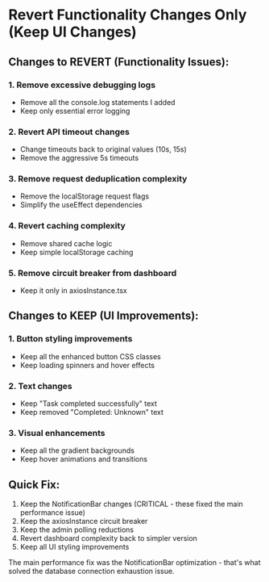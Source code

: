 # Revert Functionality Changes Only (Keep UI Changes)

## Changes to REVERT (Functionality Issues):

### 1. Remove excessive debugging logs
- Remove all the console.log statements I added
- Keep only essential error logging

### 2. Revert API timeout changes
- Change timeouts back to original values (10s, 15s)
- Remove the aggressive 5s timeouts

### 3. Remove request deduplication complexity
- Remove the localStorage request flags
- Simplify the useEffect dependencies

### 4. Revert caching complexity
- Remove shared cache logic
- Keep simple localStorage caching

### 5. Remove circuit breaker from dashboard
- Keep it only in axiosInstance.tsx

## Changes to KEEP (UI Improvements):

### 1. Button styling improvements
- Keep all the enhanced button CSS classes
- Keep loading spinners and hover effects

### 2. Text changes
- Keep "Task completed successfully" text
- Keep removed "Completed: Unknown" text

### 3. Visual enhancements
- Keep all the gradient backgrounds
- Keep hover animations and transitions

## Quick Fix:
1. Keep the NotificationBar changes (CRITICAL - these fixed the main performance issue)
2. Keep the axiosInstance circuit breaker
3. Keep the admin polling reductions
4. Revert dashboard complexity back to simpler version
5. Keep all UI styling improvements

The main performance fix was the NotificationBar optimization - that's what solved the database connection exhaustion issue.
